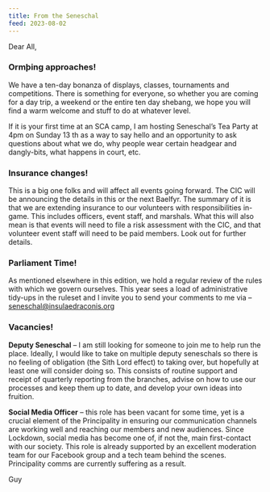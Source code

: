 ```yaml
---
title: From the Seneschal
feed: 2023-08-02
---
```


Dear All,

### Ormþing approaches!

We have a ten-day bonanza of displays, classes, tournaments and competitions.
There is something for everyone, so whether you are coming for a day trip, a weekend or the entire ten
day shebang, we hope you will find a warm welcome and stuff to do at whatever level.

If it is your first time at an SCA camp, I am hosting Seneschal’s Tea Party at 4pm on Sunday 13 th as a way
to say hello and an opportunity to ask questions about what we do, why people wear certain headgear
and dangly-bits, what happens in court, etc.

### Insurance changes!

This is a big one folks and will affect all events going forward. The CIC will be announcing the details in
this or the next Baelfyr. The summary of it is that we are extending insurance to our volunteers with
responsibilities in-game. This includes officers, event staff, and marshals. What this will also mean is that
events will need to file a risk assessment with the CIC, and that volunteer event staff will need to be paid
members. Look out for further details.

### Parliament Time!

As mentioned elsewhere in this edition, we hold a regular review of the rules with which we govern
ourselves. This year sees a load of administrative tidy-ups in the ruleset and I invite you to send your
comments to me via – seneschal@insulaedraconis.org

### Vacancies!

**Deputy Seneschal** – I am still looking for someone to join me to help run the place. Ideally, I would like
to take on multiple deputy seneschals so there is no feeling of obligation (the Sith Lord effect) to taking
over, but hopefully at least one will consider doing so. This consists of routine support and receipt of
quarterly reporting from the branches, advise on how to use our processes and keep them up to date,
and develop your own ideas into fruition.

**Social Media Officer** – this role has been vacant for some time, yet is a crucial element of the
Principality in ensuring our communication channels are working well and reaching our members and
new audiences. Since Lockdown, social media has become one of, if not the, main first-contact with our
society. This role is already supported by an excellent moderation team for our Facebook group and a
tech team behind the scenes. Principality comms are currently suffering as a result.

Guy